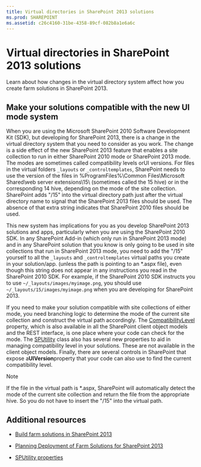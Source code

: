 ```yaml
---
title: Virtual directories in SharePoint 2013 solutions
ms.prod: SHAREPOINT
ms.assetid: c26c4160-31be-4358-89cf-082b8a1e6a6c
---
```



# Virtual directories in SharePoint 2013 solutions
Learn about how changes in the virtual directory system affect how you create farm solutions in SharePoint 2013. 
## Make your solutions compatible with the new UI mode system

When you are using the Microsoft SharePoint 2010 Software Development Kit (SDK), but developing for SharePoint 2013, there is a change in the virtual directory system that you need to consider as you work. The change is a side effect of the new SharePoint 2013 feature that enables a site collection to run in either SharePoint 2010 mode or SharePoint 2013 mode. The modes are sometimes called compatibility levels orUI versions. For files in the virtual folders  `_layouts` or `_controltemplates`, SharePoint needs to use the version of the files in %ProgramFiles%\\Common Files\\Microsoft Shared\\web server extensions\\15\\ (sometimes called the 15 hive) or in the corresponding 14 hive, depending on the mode of the site collection. SharePoint adds "/15" into the virtual directory path just after the virtual directory name to signal that the SharePoint 2013 files should be used. The absence of that extra string indicates that SharePoint 2010 files should be used. 
  
    
    
This new system has implications for you as you develop SharePoint 2013 solutions and apps, particularly when you are using the SharePoint 2010 SDK. In any SharePoint Add-in (which only run in SharePoint 2013 mode) and in any SharePoint solution that you know is only going to be used in site collections that run in SharePoint 2013 mode, you need to add the "/15" yourself to all the  `_layouts` and `_controltemplates` virtual paths you create in your solution/app. (unless the path is pointing to an *.aspx file), even though this string does not appear in any instructions you read in the SharePoint 2010 SDK. For example, if the SharePoint 2010 SDK instructs you to use `~/_layouts/images/myimage.png`, you should use  `~/_layouts/15/images/myimage.png` when you are developing for SharePoint 2013.
  
    
    
If you need to make your solution compatible with site collections of either mode, you need branching logic to determine the mode of the current site collection and construct the virtual path accordingly. The  [CompatibilityLevel](https://msdn.microsoft.com/library/Microsoft.SharePoint.SPSite.CompatibilityLevel.aspx) property, which is also available in all the SharePoint client object models and the REST interface, is one place where your code can check for the mode. The [SPUtility](https://msdn.microsoft.com/library/Microsoft.SharePoint.Utilities.SPUtility.aspx) class also has several new properties to aid in managing compatibility level in your solutions. These are not available in the client object models. Finally, there are several controls in SharePoint that expose a**UIVersion**property that your code can also use to find the current compatibility level.
  
    
    

> [!NOTE]  
> If the file in the virtual path is *.aspx, SharePoint will automatically detect the mode of the current site collection and return the file from the appropriate hive. So you do not have to insert the "/15" into the virtual path. 
  
    
    


## Additional resources
<a name="bk_addresources"> </a>


-  [Build farm solutions in SharePoint 2013](build-farm-solutions-in-sharepoint-2013.md)
    
  
-  [Planning Deployment of Farm Solutions for SharePoint 2013](http://blogs.technet.com/b/mspfe/archive/2013/02/04/planning-deployment-of-farm-solutions-for-sharepoint-2013.aspx)
    
  
-  [SPUtility properties](http://msdn.microsoft.com/library/Properties.T:Microsoft.SharePoint.Utilities.SPUtility.aspx)
    
  

